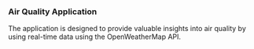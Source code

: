 ### Air Quality Application 

The application is designed to provide valuable insights into air quality by using real-time data using the OpenWeatherMap API. 
